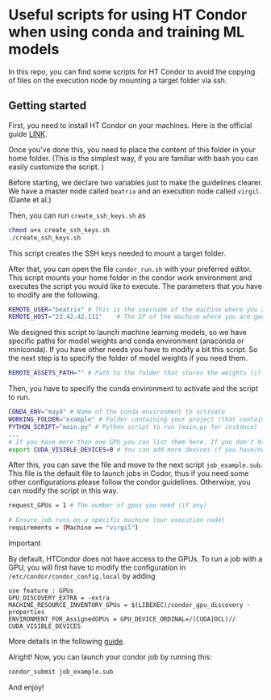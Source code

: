 # Useful scripts for using HT Condor when using conda and training ML models

In this repo, you can find some scripts for HT Condor to avoid the copying of files on the execution node by mounting a target folder via ssh. 

## Getting started

First, you need to install HT Condor on your machines. Here is the official guide [LINK](https://htcondor.readthedocs.io/en/latest/getting-htcondor/install-linux-as-root.html#).

Once you've done this, you need to place the content of this folder in your home folder. (This is the simplest way, if you are familiar with bash you can easily customize the script. )

Before starting, we declare two variables just to make the guidelines clearer. We have a master node called `beatrix` and an execution node called `virgil`. (Dante et al.)

Then, you can run `create_ssh_keys.sh` as 
```bash
chmod u+x create_ssh_keys.sh
./create_ssh_keys.sh
```
This script creates the SSH keys needed to mount a target folder.

After that, you can open the file `condor_run.sh` with your preferred editor. This script mounts your home folder in the condor work environment and executes the script you would like to execute. The parameters that you have to modify are the following.
```bash
REMOTE_USER="beatrix" # This is the username of the machine where you are gonna launch the job usually the master node
REMOTE_HOST="23.42.42.111"    # The IP of the machine where you are gonna launch the job. Which is equivalent to beatrix@23.42.42.111
```
We designed this script to launch machine learning models, so we have specific paths for model weights and conda environment (anaconda or miniconda). If you have other needs you have to modify a bit this script.  So the next step is to specify the folder of model weights if you need them. 
```bash
REMOTE_ASSETS_PATH="" # Path to the folder that stores the weights (if any)
```
Then, you have to specify the conda environment to activate and the script to run.
```bash
CONDA_ENV="may4" # Name of the conda environment to activate
WORKING_FOLDER="example" # Folder containing your project (that contains the PYTHON_SCRIPT)
PYTHON_SCRIPT="main.py" # Python script to run (main.py for instance)
...
# If you have more than one GPU you can list them here. If you don't have any GPU you can comment out this part.
export CUDA_VISIBLE_DEVICES=0 # You can add more devices if you have/need them.
```
After this, you can save the file and move to the next script `job_example.sub`. 
This file is the default file to launch jobs in Codor, thus if you need some other configurations please follow the condor guidelines. Otherwise, you can modify the script in this way.
```bash
request_GPUs = 1 # The number of gpus you need (if any)

# Ensure job runs on a specific machine (our execution node)
requirements = (Machine == "virgil")
```

> [!IMPORTANT]  
> By default, HTCondor does not have access to the GPUs. To run a job with a GPU, you will first have to modify the configuration in `/etc/condor/condor_config.local` by adding
> ```
> use feature : GPUs
> GPU_DISCOVERY_EXTRA = -extra
> MACHINE_RESOURCE_INVENTORY_GPUs = $(LIBEXEC)/condor_gpu_discovery -properties
> ENVIRONMENT_FOR_AssignedGPUs = GPU_DEVICE_ORDINAL=/(CUDA|OCL)// CUDA_VISIBLE_DEVICES
> ```
> More details in the following [guide](https://htcondor-wiki.cs.wisc.edu/index.cgi/wiki?p=HowToManageGpus).

Alright! Now, you can launch your condor job by running this:
```bash
condor_submit job_example.sub
```
And enjoy! 
